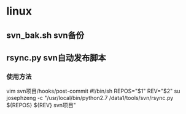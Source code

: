 linux
=====

svn_bak.sh svn备份
------

rsync.py svn自动发布脚本
------
### 使用方法
vim svn项目/hooks/post-commit
#!/bin/sh
REPOS="$1"
REV="$2"
su josephzeng -c "/usr/local/bin/python2.7 /data1/tools/svn/rsync.py ${REPOS} ${REV} svn项目"
